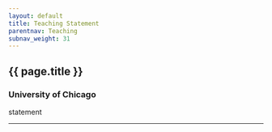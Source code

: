 ```yaml
---
layout: default
title: Teaching Statement
parentnav: Teaching
subnav_weight: 31
---
```


## {{ page.title }}

### University of Chicago

statement
  
---
